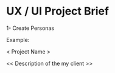 # UX / UI Project Brief

1- Create Personas

Example:

< Project Name >

<< Description of the my client >>
